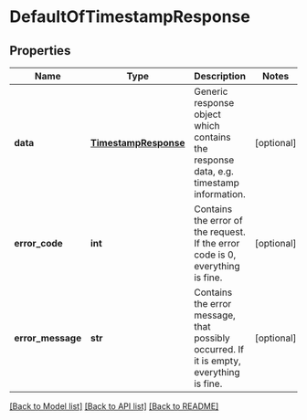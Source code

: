 # DefaultOfTimestampResponse

## Properties
Name | Type | Description | Notes
------------ | ------------- | ------------- | -------------
**data** | [**TimestampResponse**](TimestampResponse.md) | Generic response object which contains the response data, e.g. timestamp information. | [optional] 
**error_code** | **int** | Contains the error of the request. If the error code is 0, everything is fine. | [optional] 
**error_message** | **str** | Contains the error message, that possibly occurred. If it is empty, everything is fine. | [optional] 

[[Back to Model list]](../README.md#documentation-for-models) [[Back to API list]](../README.md#documentation-for-api-endpoints) [[Back to README]](../README.md)


